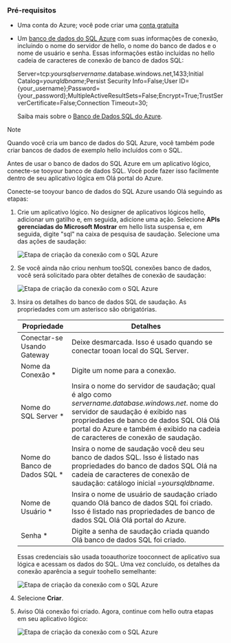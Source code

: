 ### <a name="prerequisites"></a>Pré-requisitos
* Uma conta do Azure; você pode criar uma [conta gratuita](https://azure.microsoft.com/free)
* Um [banco de dados do SQL Azure](../articles/sql-database/sql-database-get-started.md) com suas informações de conexão, incluindo o nome do servidor de hello, o nome do banco de dados e o nome de usuário e senha. Essas informações estão incluídas no hello cadeia de caracteres de conexão de banco de dados SQL:
  
    Server=tcp:*yoursqlservername*.database.windows.net,1433;Initial Catalog=*yourqldbname*;Persist Security Info=False;User ID={your_username};Password={your_password};MultipleActiveResultSets=False;Encrypt=True;TrustServerCertificate=False;Connection Timeout=30;
  
    Saiba mais sobre o [Banco de Dados SQL do Azure](https://azure.microsoft.com/services/sql-database).

> [!NOTE]
> Quando você cria um banco de dados do SQL Azure, você também pode criar bancos de dados de exemplo hello incluídos com o SQL. 
> 
> 

Antes de usar o banco de dados do SQL Azure em um aplicativo lógico, conecte-se tooyour banco de dados SQL. Você pode fazer isso facilmente dentro de seu aplicativo lógica em Olá portal do Azure.  

Conecte-se tooyour banco de dados do SQL Azure usando Olá seguindo as etapas:  

1. Crie um aplicativo lógico. No designer de aplicativos lógicos hello, adicionar um gatilho e, em seguida, adicione uma ação. Selecione **APIs gerenciadas do Microsoft Mostrar** em hello lista suspensa e, em seguida, digite "sql" na caixa de pesquisa de saudação. Selecione uma das ações de saudação:  
   
    ![Etapa de criação da conexão com o SQL Azure](./media/connectors-create-api-sqlazure/sql-actions.png)
2. Se você ainda não criou nenhum tooSQL conexões banco de dados, você será solicitado para obter detalhes de conexão de saudação:  
   
    ![Etapa de criação da conexão com o SQL Azure](./media/connectors-create-api-sqlazure/connection-details.png) 
3. Insira os detalhes do banco de dados SQL de saudação. As propriedades com um asterisco são obrigatórias.
   
   | Propriedade | Detalhes |
   | --- | --- |
   | Conectar-se Usando Gateway |Deixe desmarcada. Isso é usado quando se conectar tooan local do SQL Server. |
   | Nome da Conexão * |Digite um nome para a conexão. |
   | Nome do SQL Server * |Insira o nome do servidor de saudação; qual é algo como *servername.database.windows.net*. nome do servidor de saudação é exibido nas propriedades de banco de dados SQL Olá Olá portal do Azure e também é exibido na cadeia de caracteres de conexão de saudação. |
   | Nome do Banco de Dados SQL * |Insira o nome de saudação você deu seu banco de dados SQL. Isso é listado nas propriedades do banco de dados SQL Olá na cadeia de caracteres de conexão de saudação: catálogo inicial =*yoursqldbname*. |
   | Nome de Usuário * |Insira o nome de usuário de saudação criado quando Olá banco de dados SQL foi criado. Isso é listado nas propriedades de banco de dados SQL Olá Olá portal do Azure. |
   | Senha * |Digite a senha de saudação criada quando Olá banco de dados SQL foi criado. |
   
    Essas credenciais são usada tooauthorize tooconnect de aplicativo sua lógica e acessam os dados do SQL. Uma vez concluído, os detalhes da conexão aparência a seguir toohello semelhante:  
   
    ![Etapa de criação da conexão com o SQL Azure](./media/connectors-create-api-sqlazure/sample-connection.png) 
4. Selecione **Criar**. 
5. Aviso Olá conexão foi criado. Agora, continue com hello outra etapas em seu aplicativo lógico: 
   
    ![Etapa de criação da conexão com o SQL Azure](./media/connectors-create-api-sqlazure/table.png)

